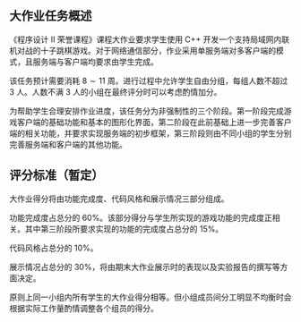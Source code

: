 ## 大作业任务概述

《程序设计 II 荣誉课程》课程大作业要求学生使用 C++ 开发一个支持局域网内联机对战的十子跳棋游戏。对于网络通信部分，作业采用单服务端对多客户端的模式，且服务端与客户端均要求由学生完成。

该任务预计需要消耗 $8 \sim 11$ 周。进行过程中允许学生自由分组，每组人数不超过 $3$ 人。人数不满 $3$ 人的小组在最终评分时可以考虑酌情加分。

为帮助学生合理安排作业进度，该任务分为非强制性的三个阶段。第一阶段完成游戏客户端的基础功能和基本的图形化界面，第二阶段在此前基础上进一步完善客户端的相关功能，并要求实现服务端的初步框架，第三阶段则由不同小组的学生分别完善服务端和客户端的其他功能。

## 评分标准（暂定）

大作业得分将由功能完成度、代码风格和展示情况三部分组成。

功能完成度占总分的 $60 \%$。该部分得分与学生所实现的游戏功能的完成度正相关。其中第三阶段所要求实现的功能的完成度占总分的 $15 \%$。

代码风格占总分的 $10 \%$。

展示情况占总分的 $30 \%$，将由期末大作业展示时的表现以及实验报告的撰写等方面决定。

原则上同一小组内所有学生的大作业得分相等。但小组成员间分工明显不均衡时会根据实际工作量酌情调整各个组员的得分。

